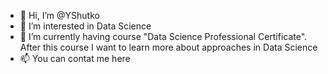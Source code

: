 - 👋 Hi, I’m @YShutko
- 👀 I’m interested in Data Science
- 🌱 I’m currently having course "Data Science Professional Certificate". After this course I want to learn more about approaches in Data Science
- 📫 You can contat me here

<!---
YShutko/YShutko is a ✨ special ✨ repository because its `README.md` (this file) appears on your GitHub profile.
You can click the Preview link to take a look at your changes.
--->
